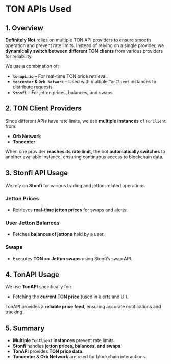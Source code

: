 # TON APIs Used  

## 1. Overview  
**Definitely Not** relies on multiple TON API providers to ensure smooth operation and prevent rate limits. Instead of relying on a single provider, we **dynamically switch between different TON clients** from various providers for reliability.  

We use a combination of:  
- **`tonapi.io`** – For real-time TON price retrieval.  
- **`toncenter` & `Orb Network`** – Used with multiple `TonClient` instances to distribute requests.  
- **`Stonfi`** – For jetton prices, balances, and swaps.  



## 2. TON Client Providers  
Since different APIs have rate limits, we use **multiple instances** of `TonClient` from:  
- **Orb Network**  
- **Toncenter**  

When one provider **reaches its rate limit**, the bot **automatically switches** to another available instance, ensuring continuous access to blockchain data.



## 3. Stonfi API Usage  
We rely on **Stonfi** for various trading and jetton-related operations.

### **Jetton Prices**  
- Retrieves **real-time jetton prices** for swaps and alerts.  

### **User Jetton Balances**  
- Fetches **balances of jettons** held by a user.  

### **Swaps**  
- Executes **TON <> Jetton swaps** using Stonfi’s swap API.  



## 4. TonAPI Usage  
We use **TonAPI** specifically for:  
- Fetching the **current TON price** (used in alerts and UI).  

TonAPI provides a **reliable price feed**, ensuring accurate notifications and tracking.



## 5. Summary  
- **Multiple `TonClient` instances** prevent rate limits.  
- **Stonfi** handles **jetton prices, balances, and swaps**.  
- **TonAPI** provides **TON price data**.  
- **Toncenter & Orb Network** are used for blockchain interactions.  


